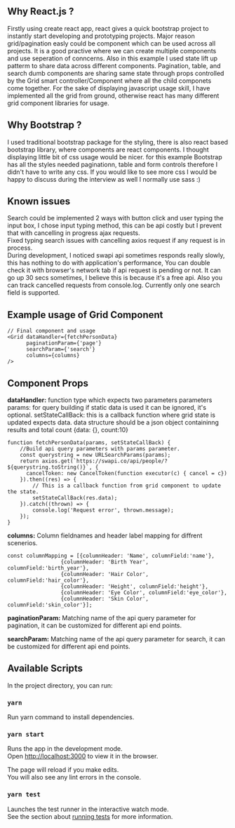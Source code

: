 
## Why React.js ?

Firstly using create react app, react gives a quick bootstrap project to instantly start developing and prototyping projects. Major reason grid/pagination easly could be component which can be used across all projects. It is a good practive where we can create multiple components and use seperation of conncerns. Also in this example I used state lift up patterm to share data across different components.
Pagination, table, and search dumb components are sharing same state through props controlled by the Grid smart controller/Component where all the child componets come together. For the sake of displaying javascript usage skill, I have implemented all the grid from ground, otherwise react has many different grid component libraries for usage. 

## Why Bootstrap ?
I used traditional bootstrap package for the styling, there is also react based bootstrap library, where components are react components. I thought displaying little bit of css usage would be nicer.  for this example Bootstrap has all the styles needed paginationn, table and form controls therefore I didn't have to write any css. If you would like to see more css I would be happy to discuss during the interview as well I normally use sass :)

## Known issues
Search could be implemented 2 ways with button click and user typing the input box, I chose input typing method, this can be api costly but I prevent that with cancelling in progress ajax requests.  
Fixed typing search issues with cancelling axios request if any request is in process.  
During development, I noticed swapi api sometimes responds really slowly, this has nothing to do with application's performance, You can double check it with browser's network tab if api request is pending or not. It can go up 30 secs sometimes, I believe this is because it's a free api. Also you can track cancelled requests from console.log.
Currently only one search field is supported.

## Example usage of Grid Component 

```
// Final component and usage
<Grid dataHandler={fetchPersonData}
      paginationParam={'page'}
      searchParam={'search'}
      columns={columns}
/>
```


## Component Props

**dataHandler:** function type which expects two parameters parameters
params: for query building if static data is used it can be ignored, it's optional.
setStateCallBack: this is a callback function where grid state is updated expects data.
data structure should be a json object containinng results and total count {data: {}, count:10}  

```
function fetchPersonData(params, setStateCallBack) {
    //Build api query parameters with params parameter.
    const querystring = new URLSearchParams(params);
    return axios.get(`https://swapi.co/api/people/?${querystring.toString()}`, {
      cancelToken: new CancelToken(function executor(c) { cancel = c})
    }).then((res) => {
        // This is a callback function from grid component to update the state.
        setStateCallBack(res.data);
    }).catch((thrown) => {
        console.log('Request error', thrown.message);
    });
}
```

**columns:** Column fieldnames and header label mapping for diffrent scenerios.  

```
const columnMapping = [{columnHeader: 'Name', columnField:'name'}, 
                 {columnHeader: 'Birth Year', columnField:'birth_year'},
                 {columnHeader: 'Hair Color', columnField:'hair_color'},
                 {columnHeader: 'Height', columnField:'height'},
                 {columnHeader: 'Eye Color', columnField:'eye_color'},
                 {columnHeader: 'Skin Color', columnField:'skin_color'}];
```

**paginationParam:** Matching name of the api query parameter for pagination, it can be customized for different api end points. 
   
**searchParam:** Matching name of the api query parameter for search, it can be customized for different api end points.  


## Available Scripts

In the project directory, you can run:

### `yarn`

Run yarn command to install dependencies.

### `yarn start`

Runs the app in the development mode.<br />
Open [http://localhost:3000](http://localhost:3000) to view it in the browser.

The page will reload if you make edits.<br />
You will also see any lint errors in the console.

### `yarn test`

Launches the test runner in the interactive watch mode.<br />
See the section about [running tests](https://facebook.github.io/create-react-app/docs/running-tests) for more information.
